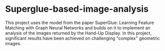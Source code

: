 # Superglue-based-image-analysis
This project uses the model from the paper SuperGlue: Learning Feature Matching with Graph Neural Networks and builds on it to implement an analysis of the images returned by the Hand-Up Display. In this project, significant results have been achieved on challenging "complex" geometric images.
